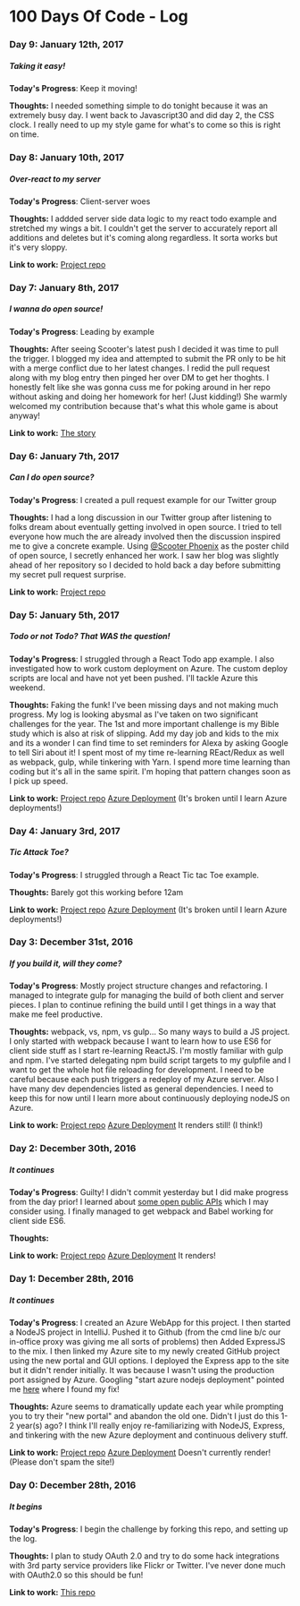 # 100 Days Of Code - Log

### Day 9: January 12th, 2017
##### Taking it easy!

**Today's Progress**: Keep it moving!

**Thoughts:** 
I needed something simple to do tonight because it was an extremely busy day. I went back to Javascript30 and did day 2, the CSS clock. I really need to up my style game for what's to come so this is right on time.

### Day 8: January 10th, 2017
##### Over-react to my server

**Today's Progress**: Client-server woes

**Thoughts:** 
I addded server side data logic to my react todo example and stretched my wings a bit. I couldn't get the server to accurately report all additions and deletes but it's coming along regardless. It sorta works but it's very sloppy.

**Link to work:** [Project repo](https://github.com/cliff76/100dayscraig)

### Day 7: January 8th, 2017
##### I wanna do open source!

**Today's Progress**: Leading by example

**Thoughts:** 
After seeing Scooter's latest push I decided it was time to pull the trigger. I blogged my idea and attempted to submit the PR only to be hit with a merge conflict due to her latest changes. I redid the pull request along with my blog entry then pinged her over DM to get her thoghts. I honestly felt like she was gonna cuss me for poking around in her repo without asking and doing her homework for her! (Just kidding!) She warmly welcomed my contribution because that's what this whole game is about anyway!

**Link to work:** [The story](https://codeforfun.wordpress.com/2017/01/09/getting-into-open-source/)

### Day 6: January 7th, 2017
##### Can I do open source?

**Today's Progress**: I created a pull request example for our Twitter group

**Thoughts:** 
I had a long discussion in our Twitter group after listening to folks dream about eventually getting involved in open source. I tried to tell everyone how much the are already involved then the discussion inspired me to give a concrete example. Using [@Scooter Phoenix](https://twitter.com/ScooterPhoenix) as the poster child of open source, I secretly enhanced her work. I saw her blog was slightly ahead of her repository so I decided to hold back a day before submitting my secret pull request surprise.

**Link to work:** [Project repo](https://github.com/techmom215/tipcalc/commit/50f09426b2e53740d2b34d6980baec11295019c7)

### Day 5: January 5th, 2017
##### Todo or not Todo? That WAS the question!

**Today's Progress**: I struggled through a React Todo app example. I also investigated how to work custom deployment on Azure. The custom deploy scripts are local and have not yet been pushed. I'll tackle Azure this weekend.

**Thoughts:** 
Faking the funk! I've been missing days and not making much progress. My log is looking abysmal as I've taken on two significant challenges for the year. The 1st and more important challenge is my Bible study which is also at risk of slipping. Add my day job and kids to the mix and its a wonder I can find time to set reminders for Alexa by asking Google to tell Siri about it! I spent most of my time re-learning REact/Redux as well as webpack, gulp, while tinkering with Yarn. I spend more time learning than coding but it's all in the same spirit. I'm hoping that pattern changes soon as I pick up speed.

**Link to work:** [Project repo](https://github.com/cliff76/100dayscraig)
[Azure Deployment](http://100dayscraig.azurewebsites.net) (It's broken until I learn Azure deployments!)


### Day 4: January 3rd, 2017
##### Tic Attack Toe?

**Today's Progress**: I struggled through a React Tic tac Toe example.

**Thoughts:** 
Barely got this working before 12am

**Link to work:** [Project repo](https://github.com/cliff76/100dayscraig)
[Azure Deployment](http://100dayscraig.azurewebsites.net) (It's broken until I learn Azure deployments!)


### Day 3: December 31st, 2016
##### If you build it, will they come?

**Today's Progress**: Mostly project structure changes and refactoring. I managed to integrate gulp for managing the build of both client and server pieces. I plan to continue refining the build until I get things in a way that make me feel productive.

**Thoughts:** 
webpack, vs, npm, vs gulp... So many ways to build a JS project. I only started with webpack because I want to learn how to use ES6 for client side stuff as I start re-learning ReactJS. I'm mostly familiar with gulp and npm. I've started delegating npm build script targets to my gulpfile and I want to get the whole hot file reloading for development. I need to be careful because each push triggers a redeploy of my Azure server. Also I have many dev dependencies listed as general dependencies. I need to keep this for now until I learn more about continuously deploying nodeJS on Azure.

**Link to work:** [Project repo](https://github.com/cliff76/100dayscraig)
[Azure Deployment](http://100dayscraig.azurewebsites.net) It renders still! (I think!)

### Day 2: December 30th, 2016
##### It continues

**Today's Progress**: Guilty! I didn't commit yesterday but I did make progress from the day prior! I learned about [some open public APIs](https://github.com/toddmotto/public-apis) which I may consider using. I finally managed to get webpack and Babel working for client side ES6.

**Thoughts:** 

**Link to work:** [Project repo](https://github.com/cliff76/100dayscraig)
[Azure Deployment](http://100dayscraig.azurewebsites.net) It renders!

### Day 1: December 28th, 2016
##### It continues

**Today's Progress**: I created an Azure WebApp for this project. I then started a NodeJS project in IntelliJ. Pushed it to Github (from the cmd line b/c our in-office proxy was giving me all sorts of problems) then Added ExpressJS to the mix. I then linked my Azure site to my newly created GitHub project using the new portal and GUI options. I deployed the Express app to the site but it didn't render initially. It was because I wasn't using the production port assigned by Azure. Googling "start azure nodejs deployment" pointed me [here](https://docs.microsoft.com/en-us/azure/app-service-web/app-service-web-nodejs-get-started) where I found my fix!

**Thoughts:** Azure seems to dramatically update each year while prompting you to try their "new portal" and abandon the old one. Didn't I just do this 1-2 year(s) ago? I think I'll really enjoy re-familiarizing with NodeJS, Express, and tinkering with the new Azure deployment and continuous delivery stuff.

**Link to work:** [Project repo](https://github.com/cliff76/100dayscraig)
[Azure Deployment](http://100dayscraig.azurewebsites.net) Doesn't currently render! (Please don't spam the site!)

### Day 0: December 28th, 2016
##### It begins

**Today's Progress**: I begin the challenge by forking this repo,  and setting up the log. 

**Thoughts:** I plan to study OAuth 2.0 and try to do some hack integrations with 3rd party service providers like Flickr or Twitter. I've never done much with OAuth2.0 so this should be fun!

**Link to work:** [This repo](https://github.com/cliff76/100-days-of-code)
